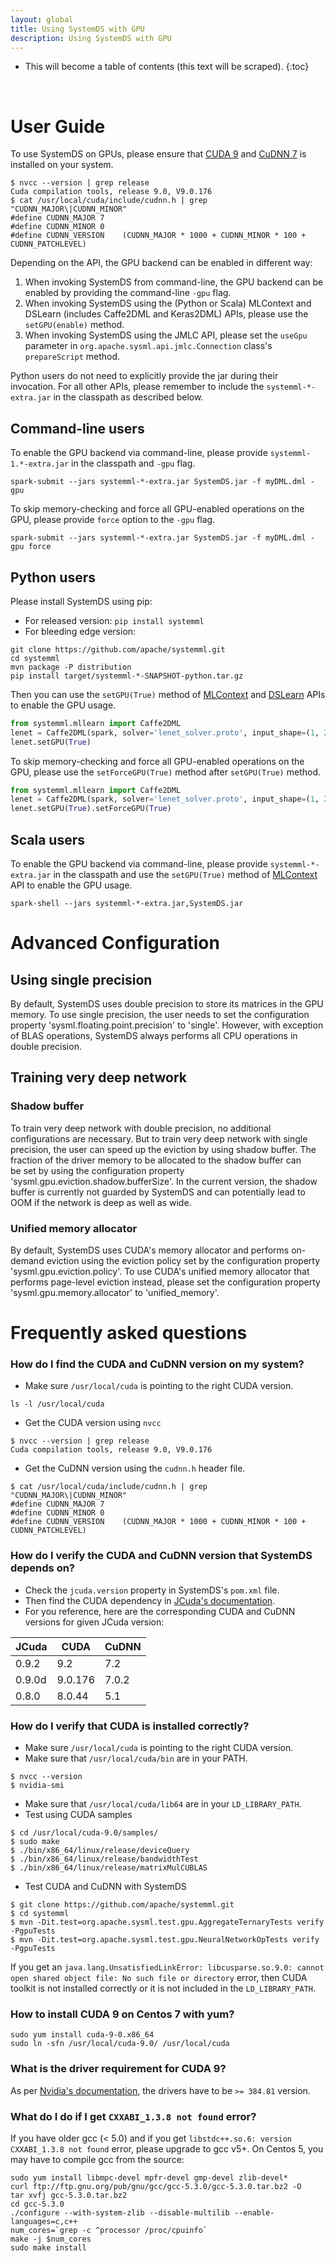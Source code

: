 ```yaml
---
layout: global
title: Using SystemDS with GPU
description: Using SystemDS with GPU
---
```

<!--
{% comment %}
Licensed to the Apache Software Foundation (ASF) under one or more
contributor license agreements.  See the NOTICE file distributed with
this work for additional information regarding copyright ownership.
The ASF licenses this file to you under the Apache License, Version 2.0
(the "License"); you may not use this file except in compliance with
the License.  You may obtain a copy of the License at

http://www.apache.org/licenses/LICENSE-2.0

Unless required by applicable law or agreed to in writing, software
distributed under the License is distributed on an "AS IS" BASIS,
WITHOUT WARRANTIES OR CONDITIONS OF ANY KIND, either express or implied.
See the License for the specific language governing permissions and
limitations under the License.
{% endcomment %}
-->

* This will become a table of contents (this text will be scraped).
{:toc}

<br/>

# User Guide

To use SystemDS on GPUs, please ensure that [CUDA 9](https://developer.nvidia.com/cuda-90-download-archive) and
[CuDNN 7](https://developer.nvidia.com/cudnn) is installed on your system.

```
$ nvcc --version | grep release
Cuda compilation tools, release 9.0, V9.0.176
$ cat /usr/local/cuda/include/cudnn.h | grep "CUDNN_MAJOR\|CUDNN_MINOR"
#define CUDNN_MAJOR 7
#define CUDNN_MINOR 0
#define CUDNN_VERSION    (CUDNN_MAJOR * 1000 + CUDNN_MINOR * 100 + CUDNN_PATCHLEVEL)
```

Depending on the API, the GPU backend can be enabled in different way:

1. When invoking SystemDS from command-line, the GPU backend can be enabled by providing the command-line `-gpu` flag.
2. When invoking SystemDS using the (Python or Scala) MLContext and DSLearn (includes Caffe2DML and Keras2DML) APIs, please use the `setGPU(enable)` method.
3. When invoking SystemDS using the JMLC API, please set the `useGpu` parameter in `org.apache.sysml.api.jmlc.Connection` class's `prepareScript` method.

Python users do not need to explicitly provide the jar during their invocation. 
For all other APIs, please remember to include the `systemml-*-extra.jar` in the classpath as described below.

## Command-line users

To enable the GPU backend via command-line, please provide `systemml-1.*-extra.jar` in the classpath and `-gpu` flag.

```
spark-submit --jars systemml-*-extra.jar SystemDS.jar -f myDML.dml -gpu
``` 

To skip memory-checking and force all GPU-enabled operations on the GPU, please provide `force` option to the `-gpu` flag.

```
spark-submit --jars systemml-*-extra.jar SystemDS.jar -f myDML.dml -gpu force
``` 

## Python users

Please install SystemDS using pip:
- For released version: `pip install systemml`
- For bleeding edge version: 
```
git clone https://github.com/apache/systemml.git
cd systemml
mvn package -P distribution
pip install target/systemml-*-SNAPSHOT-python.tar.gz
```

Then you can use the `setGPU(True)` method of [MLContext](http://apache.github.io/systemml/spark-mlcontext-programming-guide.html) and 
[DSLearn](http://apache.github.io/systemml/beginners-guide-python.html#invoke-systemmls-algorithms) APIs to enable the GPU usage.

```python
from systemml.mllearn import Caffe2DML
lenet = Caffe2DML(spark, solver='lenet_solver.proto', input_shape=(1, 28, 28))
lenet.setGPU(True)
```
To skip memory-checking and force all GPU-enabled operations on the GPU, please use the `setForceGPU(True)` method after `setGPU(True)` method.

```python
from systemml.mllearn import Caffe2DML
lenet = Caffe2DML(spark, solver='lenet_solver.proto', input_shape=(1, 28, 28))
lenet.setGPU(True).setForceGPU(True)
```

## Scala users

To enable the GPU backend via command-line, please provide `systemml-*-extra.jar` in the classpath and use 
the `setGPU(True)` method of [MLContext](http://apache.github.io/systemml/spark-mlcontext-programming-guide.html) API to enable the GPU usage.

```
spark-shell --jars systemml-*-extra.jar,SystemDS.jar
``` 

# Advanced Configuration

## Using single precision

By default, SystemDS uses double precision to store its matrices in the GPU memory.
To use single precision, the user needs to set the configuration property 'sysml.floating.point.precision'
to 'single'. However, with exception of BLAS operations, SystemDS always performs all CPU operations
in double precision.

## Training very deep network

### Shadow buffer
To train very deep network with double precision, no additional configurations are necessary.
But to train very deep network with single precision, the user can speed up the eviction by 
using shadow buffer. The fraction of the driver memory to be allocated to the shadow buffer can  
be set by using the configuration property 'sysml.gpu.eviction.shadow.bufferSize'.
In the current version, the shadow buffer is currently not guarded by SystemDS
and can potentially lead to OOM if the network is deep as well as wide.

### Unified memory allocator

By default, SystemDS uses CUDA's memory allocator and performs on-demand eviction
using the eviction policy set by the configuration property 'sysml.gpu.eviction.policy'.
To use CUDA's unified memory allocator that performs page-level eviction instead,
please set the configuration property 'sysml.gpu.memory.allocator' to 'unified_memory'.


# Frequently asked questions

### How do I find the CUDA and CuDNN version on my system?

- Make sure `/usr/local/cuda` is pointing to the right CUDA version.

```
ls -l /usr/local/cuda
```

- Get the CUDA version using `nvcc`

```
$ nvcc --version | grep release
Cuda compilation tools, release 9.0, V9.0.176
```

- Get the CuDNN version using the `cudnn.h` header file.

```
$ cat /usr/local/cuda/include/cudnn.h | grep "CUDNN_MAJOR\|CUDNN_MINOR"
#define CUDNN_MAJOR 7
#define CUDNN_MINOR 0
#define CUDNN_VERSION    (CUDNN_MAJOR * 1000 + CUDNN_MINOR * 100 + CUDNN_PATCHLEVEL)
```


### How do I verify the CUDA and CuDNN version that SystemDS depends on?

- Check the `jcuda.version` property in SystemDS's `pom.xml` file.
- Then find the CUDA dependency in [JCuda's documentation](http://www.jcuda.org/downloads/downloads.html).
- For you reference, here are the corresponding CUDA and CuDNN versions for given JCuda version:

| JCuda  | CUDA    | CuDNN |
|--------|---------|-------|
| 0.9.2  | 9.2     | 7.2   |
| 0.9.0d | 9.0.176 | 7.0.2 |
| 0.8.0  | 8.0.44  | 5.1   |


### How do I verify that CUDA is installed correctly?

- Make sure `/usr/local/cuda` is pointing to the right CUDA version.
- Make sure that `/usr/local/cuda/bin` are in your PATH.
```
$ nvcc --version
$ nvidia-smi 
```
- Make sure that `/usr/local/cuda/lib64` are in your `LD_LIBRARY_PATH`.
- Test using CUDA samples
```
$ cd /usr/local/cuda-9.0/samples/
$ sudo make
$ ./bin/x86_64/linux/release/deviceQuery
$ ./bin/x86_64/linux/release/bandwidthTest 
$ ./bin/x86_64/linux/release/matrixMulCUBLAS 
```
- Test CUDA and CuDNN with SystemDS
```
$ git clone https://github.com/apache/systemml.git
$ cd systemml
$ mvn -Dit.test=org.apache.sysml.test.gpu.AggregateTernaryTests verify -PgpuTests
$ mvn -Dit.test=org.apache.sysml.test.gpu.NeuralNetworkOpTests verify -PgpuTests
```

If you get an `java.lang.UnsatisfiedLinkError: libcusparse.so.9.0: cannot open shared object file: No such file or directory` error, then
CUDA toolkit is not installed correctly or it is not included in the `LD_LIBRARY_PATH`.

### How to install CUDA 9 on Centos 7 with yum?

```
sudo yum install cuda-9-0.x86_64
sudo ln -sfn /usr/local/cuda-9.0/ /usr/local/cuda
```

### What is the driver requirement for CUDA 9?

As per [Nvidia's documentation](https://docs.nvidia.com/deploy/cuda-compatibility/index.html), the drivers have to be `>= 384.81` version.

### What do I do if I get `CXXABI_1.3.8 not found` error?

If you have older gcc (< 5.0) and if you get `libstdc++.so.6: version CXXABI_1.3.8 not found` error, please upgrade to gcc v5+. 
On Centos 5, you may have to compile gcc from the source:

```
sudo yum install libmpc-devel mpfr-devel gmp-devel zlib-devel*
curl ftp://ftp.gnu.org/pub/gnu/gcc/gcc-5.3.0/gcc-5.3.0.tar.bz2 -O
tar xvfj gcc-5.3.0.tar.bz2
cd gcc-5.3.0
./configure --with-system-zlib --disable-multilib --enable-languages=c,c++
num_cores=`grep -c ^processor /proc/cpuinfo`
make -j $num_cores
sudo make install
```